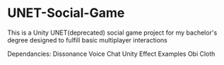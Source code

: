 # UNET-Social-Game
This is a Unity UNET(deprecated) social game project for my bachelor's degree designed to fulfill basic multiplayer interactions

Dependancies:
Dissonance Voice Chat
Unity Effect Examples
Obi Cloth